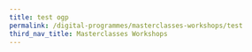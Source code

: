 ```yaml
---
title: test ogp
permalink: /digital-programmes/masterclasses-workshops/test
third_nav_title: Masterclasses Workshops
---
```

